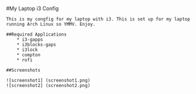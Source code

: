#My Laptop i3 Config
    
    This is my congfig for my laptop with i3. This is set up for my laptop running Arch Linux so YMMV. Enjoy.

    ##Required Applications
        * i3-gapps
        * i3blocks-gaps
        * i3lock
        * compton
        * rofi
    
    ##Screenshots
    
    ![screenshot1] (screenshot1.png)
    ![screenshot2] (screenshot2.png)

